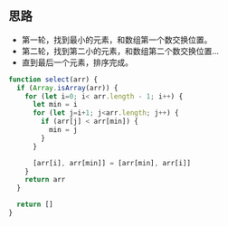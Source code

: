 ## 思路

- 第一轮，找到最小的元素，和数组第一个数交换位置。
- 第二轮，找到第二小的元素，和数组第二个数交换位置...
- 直到最后一个元素，排序完成。

```js
function select(arr) {
  if (Array.isArray(arr)) {
    for (let i=0; i< arr.length - 1; i++) {
      let min = i
      for (let j=i+1; j<arr.length; j++) {
        if (arr[j] < arr[min]) {
          min = j
        }
      }

      [arr[i], arr[min]] = [arr[min], arr[i]]
    }
    return arr
  }

  return []
}


```

